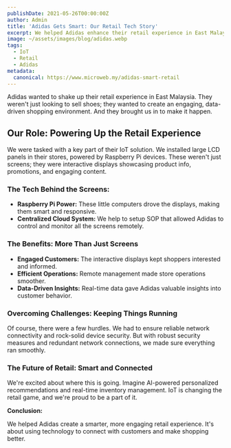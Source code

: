 ```yaml
---
publishDate: 2021-05-26T00:00:00Z
author: Admin
title: 'Adidas Gets Smart: Our Retail Tech Story'
excerpt: We helped Adidas enhance their retail experience in East Malaysia with IoT solutions. Interactive displays and remote management made shopping smarter.
image: ~/assets/images/blog/adidas.webp
tags:
  - IoT
  - Retail
  - Adidas
metadata:
  canonical: https://www.microweb.my/adidas-smart-retail
---
```


Adidas wanted to shake up their retail experience in East Malaysia. They weren't just looking to sell shoes; they wanted to create an engaging, data-driven shopping environment. And they brought us in to make it happen.

## Our Role: Powering Up the Retail Experience

We were tasked with a key part of their IoT solution. We installed large LCD panels in their stores, powered by Raspberry Pi devices. These weren't just screens; they were interactive displays showcasing product info, promotions, and engaging content.

### The Tech Behind the Screens:

* **Raspberry Pi Power:** These little computers drove the displays, making them smart and responsive.
* **Centralized Cloud System:** We help to setup SOP that allowed Adidas to control and monitor all the screens remotely.

### The Benefits: More Than Just Screens

* **Engaged Customers:** The interactive displays kept shoppers interested and informed.
* **Efficient Operations:** Remote management made store operations smoother.
* **Data-Driven Insights:** Real-time data gave Adidas valuable insights into customer behavior.

### Overcoming Challenges: Keeping Things Running

Of course, there were a few hurdles. We had to ensure reliable network connectivity and rock-solid device security. But with robust security measures and redundant network connections, we made sure everything ran smoothly.

### The Future of Retail: Smart and Connected

We're excited about where this is going. Imagine AI-powered personalized recommendations and real-time inventory management. IoT is changing the retail game, and we're proud to be a part of it.

**Conclusion:**

We helped Adidas create a smarter, more engaging retail experience. It's about using technology to connect with customers and make shopping better.